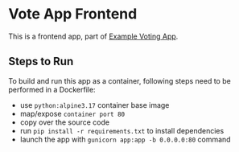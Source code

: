 # Vote App Frontend 

This is a frontend app, part of [Example Voting App](https://github.com/dockersamples/example-voting-app.git).  

## Steps to Run

To build and run this app as a container, following steps need to be performed in a Dockerfile: 

  * use `python:alpine3.17` container base image
  * map/expose `container port 80`
  * copy over the source code
  * run `pip install -r requirements.txt` to install dependencies
  * launch the app with `gunicorn app:app -b 0.0.0.0:80` command